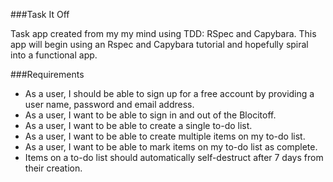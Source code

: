 ###Task It Off

Task app created from my my mind using TDD: RSpec and Capybara. This app will begin using an Rspec and Capybara tutorial and hopefully spiral into a functional app.

###Requirements

* As a user, I should be able to sign up for a free account by providing a user name, password and email address.
* As a user, I want to be able to sign in and out of the Blocitoff.
* As a user, I want to be able to create a single to-do list.
* As a user, I want to be able to create multiple items on my to-do list.
* As a user, I want to be able to mark items on my to-do list as complete.
* Items on a to-do list should automatically self-destruct after 7 days from their creation.